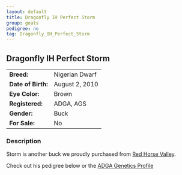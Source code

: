 ```yaml
---
layout: default
title: Dragonfly IH Perfect Storm
group: goats
pedigree: no
tag: Dragonfly_IH_Perfect_Storm
---
```


## Dragonfly IH Perfect Storm
| | |
|:---|:---
|**Breed:**|Nigerian Dwarf
|**Date of Birth:**|August 2, 2010
|**Eye Color:**|Brown
|**Registered:**|ADGA, AGS
|**Gender:**|Buck
|**For Sale:**|No

### Description

Storm is another buck we proudly purchased from <a href="http://www.redhorsevalley.com/">Red Horse Valley</a>. 

Check out his pedigree below or the [ADGA Genetics Profile](http://www.adgagenetics.org/GoatDetail.aspx?RegNumber=D001566378)

